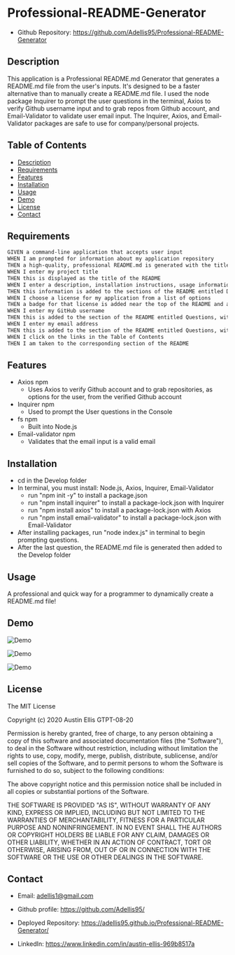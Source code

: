# Professional-README-Generator

- Github Repository: https://github.com/Adellis95/Professional-README-Generator

## Description

This application is a Professional README.md Generator that generates a README.md file from the user's inputs. It's designed to be a faster alternative than to manually create a README.md file. I used the node package Inquirer to prompt the user questions in the terminal, Axios to verify Github username input and to grab repos from Github account, and Email-Validator to validate user email input. The Inquirer, Axios, and Email-Validator packages are safe to use for company/personal projects.

## Table of Contents

- [Description](#description)
- [Requirements](#requirements)
- [Features](#features)
- [Installation](#installation)
- [Usage](#usage)
- [Demo](#demo)
- [License](#license)
- [Contact](#contact)

## Requirements

```md
GIVEN a command-line application that accepts user input
WHEN I am prompted for information about my application repository
THEN a high-quality, professional README.md is generated with the title of my project and sections entitled Description, Table of Contents, Installation, Usage, License, Contributing, Tests, and Questions
WHEN I enter my project title
THEN this is displayed as the title of the README
WHEN I enter a description, installation instructions, usage information, contribution guidelines, and test instructions
THEN this information is added to the sections of the README entitled Description, Installation, Usage, Contributing, and Tests
WHEN I choose a license for my application from a list of options
THEN a badge for that license is added near the top of the README and a notice is added to the section of the README entitled License that explains which license the application is covered under
WHEN I enter my GitHub username
THEN this is added to the section of the README entitled Questions, with a link to my GitHub profile
WHEN I enter my email address
THEN this is added to the section of the README entitled Questions, with instructions on how to reach me with additional questions
WHEN I click on the links in the Table of Contents
THEN I am taken to the corresponding section of the README
```

## Features

- Axios npm
  - Uses Axios to verify Github account and to grab repositories, as options for the user, from the verified Github account
- Inquirer npm
  - Used to prompt the User questions in the Console
- fs npm
  - Built into Node.js
- Email-validator npm
  - Validates that the email input is a valid email

## Installation

- cd in the Develop folder
- In terminal, you must install: Node.js, Axios, Inquirer, Email-Validator
  - run "npm init -y" to install a package.json
  - run "npm install inquirer" to install a package-lock.json with Inquirer
  - run "npm install axios" to install a package-lock.json with Axios
  - run "npm install email-validator" to install a package-lock.json with Email-Validator
- After installing packages, run "node index.js" in terminal to begin prompting questions.
- After the last question, the README.md file is generated then added to the Develop folder

## Usage

A professional and quick way for a programmer to dynamically create a README.md file!

## Demo

![Demo](Initial-Code-Before-Node.gif)

![Demo](Run-Node.gif)

![Demo](Validate-Test.gif)

## License

The MIT License

Copyright (c) 2020 Austin Ellis GTPT-08-20

Permission is hereby granted, free of charge, to any person obtaining a copy of this software and associated documentation files (the "Software"), to deal in the Software without restriction, including without limitation the rights to use, copy, modify, merge, publish, distribute, sublicense, and/or sell copies of the Software, and to permit persons to whom the Software is furnished to do so, subject to the following conditions:

The above copyright notice and this permission notice shall be included in all copies or substantial portions of the Software.

THE SOFTWARE IS PROVIDED "AS IS", WITHOUT WARRANTY OF ANY KIND, EXPRESS OR IMPLIED, INCLUDING BUT NOT LIMITED TO THE WARRANTIES OF MERCHANTABILITY, FITNESS FOR A PARTICULAR PURPOSE AND NONINFRINGEMENT. IN NO EVENT SHALL THE AUTHORS OR COPYRIGHT HOLDERS BE LIABLE FOR ANY CLAIM, DAMAGES OR OTHER LIABILITY, WHETHER IN AN ACTION OF CONTRACT, TORT OR OTHERWISE, ARISING FROM, OUT OF OR IN CONNECTION WITH THE SOFTWARE OR THE USE OR OTHER DEALINGS IN THE SOFTWARE.

## Contact

- Email: adellis1@gmail.com

- Github profile: https://github.com/Adellis95/

- Deployed Repository: https://adellis95.github.io/Professional-README-Generator/

- LinkedIn: https://www.linkedin.com/in/austin-ellis-969b8517a
